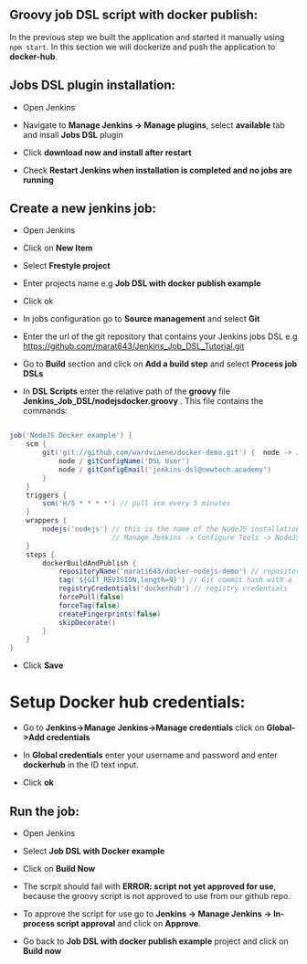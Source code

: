 
## Groovy job DSL script with docker publish:
In the previous step we built the application and started it manually using `npm start`.
In this section we will dockerize and push the application to **docker-hub**.



## Jobs DSL plugin installation:

* Open Jenkins

* Navigate to **Manage Jenkins -> Manage plugins**, select **available** tab and insall **Jobs DSL** plugin

* Click **download now and install after restart**

* Check **Restart Jenkins when installation is completed and no jobs are running**


## Create a new jenkins job:

* Open Jenkins

* Click on **New Item**

* Select **Frestyle project**

* Enter projects name e.g **Job DSL with docker publish example**

* Click ok

* In jobs configuration go to **Source management** and select **Git**

* Enter the url of the git repository that contains your Jenkins jobs DSL e.g https://github.com/marat643/Jenkins_Job_DSL_Tutorial.git

* Go to **Build** section and click on **Add a build step** and select **Process job DSLs** 

* In **DSL Scripts** enter the relative path of the **groovy** file **Jenkins_Job_DSL/nodejsdocker.groovy** . This file contains the commands:
```groovy

job('NodeJS Docker example') {
    scm {
        git('git://github.com/wardviaene/docker-demo.git') {  node -> // is hudson.plugins.git.GitSCM
            node / gitConfigName('DSL User')
            node / gitConfigEmail('jenkins-dsl@newtech.academy')
        }
    }
    triggers {
        scm('H/5 * * * *') // pull scm every 5 minutes
    }
    wrappers {
        nodejs('nodejs') // this is the name of the NodeJS installation in 
                         // Manage Jenkins -> Configure Tools -> NodeJS Installations -> Name
    }
    steps {
        dockerBuildAndPublish {
            repositoryName('marati643/docker-nodejs-demo') // repository where we publish
            tag('${GIT_REVISION,length=9}') // Git commit hash with a length of 9
            registryCredentials('dockerhub') // registry credentials
            forcePull(false)
            forceTag(false)
            createFingerprints(false)
            skipDecorate()
        }
    }
}
```

* Click **Save**


# Setup Docker hub credentials:

* Go to **Jenkins->Manage Jenkins->Manage credentials** click on **Global->Add credentials** 

* In **Global credentials** enter your username and password and enter **dockerhub** in the ID text input.

* Click **ok**



## Run the job:

* Open Jenkins 

* Select **Job DSL with Docker example**

* Click on **Build Now**

* The scrpit should fail with **ERROR: script not yet approved for use**, because the groovy script is not approved to use from our github repo.

* To approve the script for use go to **Jenkins -> Manage Jenkins -> In-process script approval** and click on **Approve**.

* Go back to **Job DSL with docker publish example** project and click on **Build now**
